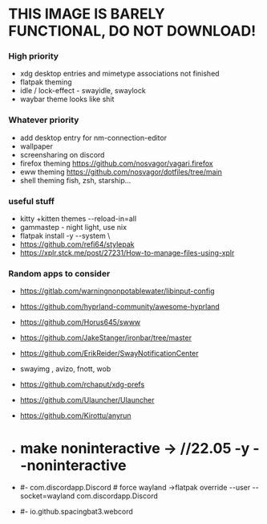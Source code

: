 # THIS IMAGE IS BARELY FUNCTIONAL, DO NOT DOWNLOAD!

### High priority
- xdg desktop entries and mimetype associations not finished
- flatpak theming
- idle / lock-effect - swayidle, swaylock
- waybar theme looks like shit

### Whatever priority
- add desktop entry for nm-connection-editor
- wallpaper
- screensharing on discord
- firefox theming https://github.com/nosvagor/vagari.firefox
- eww theming https://github.com/nosvagor/dotfiles/tree/main
- shell theming fish, zsh, starship...

### useful stuff
- kitty +kitten themes --reload-in=all
- gammastep - night light, use nix
- flatpak install -y --system \\
- https://github.com/refi64/stylepak
- https://xplr.stck.me/post/27231/How-to-manage-files-using-xplr

### Random apps to consider
- https://gitlab.com/warningnonpotablewater/libinput-config
- https://github.com/hyprland-community/awesome-hyprland
- https://github.com/Horus645/swww
- https://github.com/JakeStanger/ironbar/tree/master
- https://github.com/ErikReider/SwayNotificationCenter
- swayimg , avizo, fnott, wob
- https://github.com/rchaput/xdg-prefs
- https://github.com/Ulauncher/Ulauncher
- https://github.com/Kirottu/anyrun

-  # make noninteractive ->  //22.05 -y --noninteractive
-  #- com.discordapp.Discord # force wayland ->flatpak override --user --socket=wayland com.discordapp.Discord
-  #- io.github.spacingbat3.webcord
